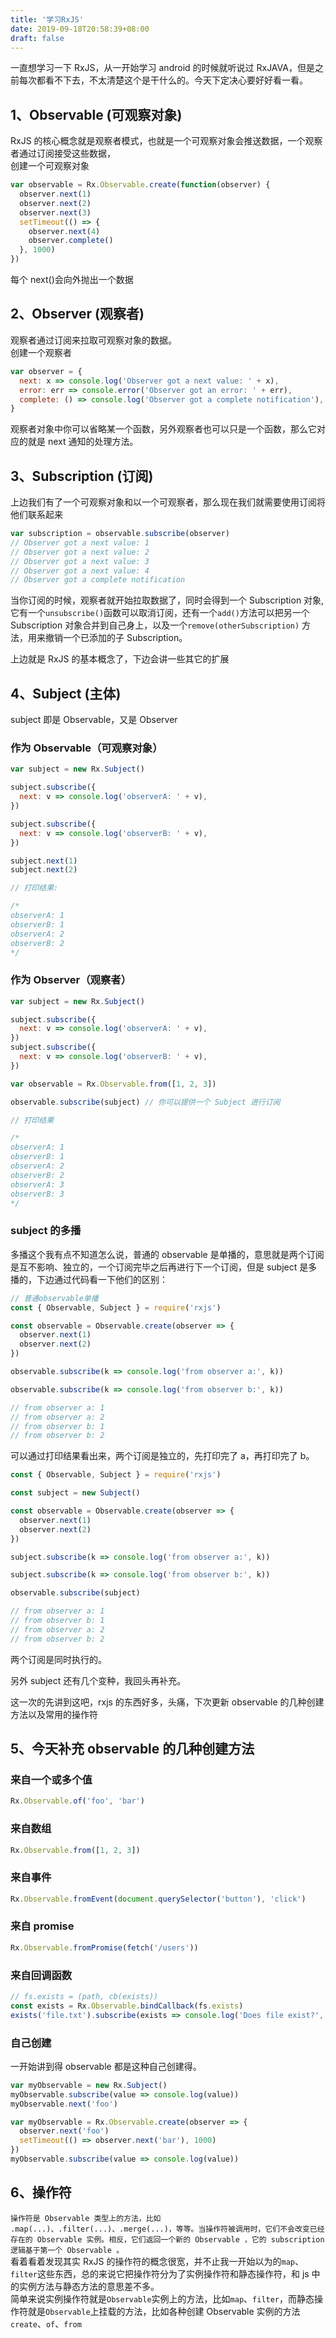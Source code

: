 ```yaml
---
title: '学习RxJS'
date: 2019-09-18T20:58:39+08:00
draft: false
---
```


一直想学习一下 RxJS，从一开始学习 android 的时候就听说过 RxJAVA，但是之前每次都看不下去，不太清楚这个是干什么的。今天下定决心要好好看一看。

## 1、Observable (可观察对象)

RxJS 的核心概念就是观察者模式，也就是一个可观察对象会推送数据，一个观察者通过订阅接受这些数据，  
创建一个可观察对象

```js
var observable = Rx.Observable.create(function(observer) {
  observer.next(1)
  observer.next(2)
  observer.next(3)
  setTimeout(() => {
    observer.next(4)
    observer.complete()
  }, 1000)
})
```

每个 next()会向外抛出一个数据

## 2、Observer (观察者)

观察者通过订阅来拉取可观察对象的数据。  
创建一个观察者

```js
var observer = {
  next: x => console.log('Observer got a next value: ' + x),
  error: err => console.error('Observer got an error: ' + err),
  complete: () => console.log('Observer got a complete notification'),
}
```

观察者对象中你可以省略某一个函数，另外观察者也可以只是一个函数，那么它对应的就是 next 通知的处理方法。

## 3、Subscription (订阅)

上边我们有了一个可观察对象和以一个可观察者，那么现在我们就需要使用订阅将他们联系起来

```js
var subscription = observable.subscribe(observer)
// Observer got a next value: 1
// Observer got a next value: 2
// Observer got a next value: 3
// Observer got a next value: 4
// Observer got a complete notification
```

当你订阅的时候，观察者就开始拉取数据了，同时会得到一个 Subscription 对象,它有一个`unsubscribe()`函数可以取消订阅，还有一个`add()`方法可以把另一个 Subscription 对象合并到自己身上，以及一个`remove(otherSubscription)` 方法，用来撤销一个已添加的子 Subscription。

上边就是 RxJS 的基本概念了，下边会讲一些其它的扩展

## 4、Subject (主体)

subject 即是 Observable，又是 Observer

### 作为 Observable（可观察对象）

```js
var subject = new Rx.Subject()

subject.subscribe({
  next: v => console.log('observerA: ' + v),
})

subject.subscribe({
  next: v => console.log('observerB: ' + v),
})

subject.next(1)
subject.next(2)

// 打印结果:

/*
observerA: 1
observerB: 1
observerA: 2
observerB: 2
*/
```

### 作为 Observer（观察者）

```js
var subject = new Rx.Subject()

subject.subscribe({
  next: v => console.log('observerA: ' + v),
})
subject.subscribe({
  next: v => console.log('observerB: ' + v),
})

var observable = Rx.Observable.from([1, 2, 3])

observable.subscribe(subject) // 你可以提供一个 Subject 进行订阅

// 打印结果

/*
observerA: 1
observerB: 1
observerA: 2
observerB: 2
observerA: 3
observerB: 3
*/
```

### subject 的多播

多播这个我有点不知道怎么说，普通的 observable 是单播的，意思就是两个订阅是互不影响、独立的，一个订阅完毕之后再进行下一个订阅，但是 subject 是多播的，下边通过代码看一下他们的区别：

```js
// 普通observable单播
const { Observable, Subject } = require('rxjs')

const observable = Observable.create(observer => {
  observer.next(1)
  observer.next(2)
})

observable.subscribe(k => console.log('from observer a:', k))

observable.subscribe(k => console.log('from observer b:', k))

// from observer a: 1
// from observer a: 2
// from observer b: 1
// from observer b: 2
```

可以通过打印结果看出来，两个订阅是独立的，先打印完了 a，再打印完了 b。

```js
const { Observable, Subject } = require('rxjs')

const subject = new Subject()

const observable = Observable.create(observer => {
  observer.next(1)
  observer.next(2)
})

subject.subscribe(k => console.log('from observer a:', k))

subject.subscribe(k => console.log('from observer b:', k))

observable.subscribe(subject)

// from observer a: 1
// from observer b: 1
// from observer a: 2
// from observer b: 2
```

两个订阅是同时执行的。

另外 subject 还有几个变种，我回头再补充。

这一次的先讲到这吧，rxjs 的东西好多，头痛，下次更新 observable 的几种创建方法以及常用的操作符

## 5、今天补充 observable 的几种创建方法

### 来自一个或多个值

```js
Rx.Observable.of('foo', 'bar')
```

### 来自数组

```js
Rx.Observable.from([1, 2, 3])
```

### 来自事件

```js
Rx.Observable.fromEvent(document.querySelector('button'), 'click')
```

### 来自 promise

```js
Rx.Observable.fromPromise(fetch('/users'))
```

### 来自回调函数

```js
// fs.exists = (path, cb(exists))
const exists = Rx.Observable.bindCallback(fs.exists)
exists('file.txt').subscribe(exists => console.log('Does file exist?', exists))
```

### 自己创建

一开始讲到得 observable 都是这种自己创建得。

```js
var myObservable = new Rx.Subject()
myObservable.subscribe(value => console.log(value))
myObservable.next('foo')
```

```js
var myObservable = Rx.Observable.create(observer => {
  observer.next('foo')
  setTimeout(() => observer.next('bar'), 1000)
})
myObservable.subscribe(value => console.log(value))
```

## 6、操作符

`操作符是 Observable 类型上的方法，比如 .map(...)、.filter(...)、.merge(...)，等等。当操作符被调用时，它们不会改变已经存在的 Observable 实例。相反，它们返回一个新的 Observable ，它的 subscription 逻辑基于第一个 Observable 。`  
看着看着发现其实 RxJS 的操作符的概念很宽，并不止我一开始以为的`map`、`filter`这些东西，总的来说它把操作符分为了实例操作符和静态操作符，和 js 中的实例方法与静态方法的意思差不多。  
简单来说实例操作符就是`Observable`实例上的方法，比如`map`、`filter`，而静态操作符就是`Observable`上挂载的方法，比如各种创建 Observable 实例的方法`create`、`of`、`from`
